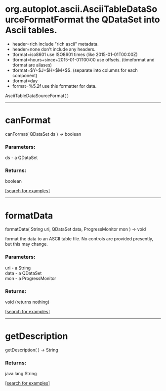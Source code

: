 # org.autoplot.ascii.AsciiTableDataSourceFormatFormat the QDataSet into Ascii tables.  
 <ul>
 <li>header=rich include "rich ascii" metadata.
 <li>header=none don't include any headers.
 <li>tformat=iso8601 use ISO8601 times (like 2015-01-01T00:00Z)
 <li>tformat=hours+since+2015-01-01T00:00 use offsets. (timeformat and tformat are aliases)
 <li>tformat=$Y+$J+$H+$M+$S. (separate into columns for each component)
 <li>tformat=day
 <li>format=%5.2f use this formatter for data.
 </ul>
AsciiTableDataSourceFormat( )


***
<a name="canFormat"></a>
# canFormat
canFormat( QDataSet ds ) &rarr; boolean



### Parameters:
ds - a QDataSet

### Returns:
boolean


<a href="https://github.com/autoplot/dev/search?q=canFormat&unscoped_q=canFormat">[search for examples]</a>

***
<a name="formatData"></a>
# formatData
formatData( String uri, QDataSet data, ProgressMonitor mon ) &rarr; void

format the data to an ASCII table file.  No controls are provided presently, but this
 may change.

### Parameters:
uri - a String
<br>data - a QDataSet
<br>mon - a ProgressMonitor

### Returns:
void (returns nothing)


<a href="https://github.com/autoplot/dev/search?q=formatData&unscoped_q=formatData">[search for examples]</a>

***
<a name="getDescription"></a>
# getDescription
getDescription(  ) &rarr; String



### Returns:
java.lang.String


<a href="https://github.com/autoplot/dev/search?q=getDescription&unscoped_q=getDescription">[search for examples]</a>

